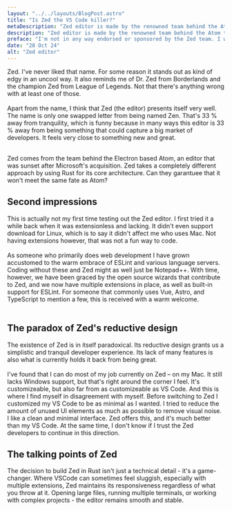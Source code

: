 ```yaml
---
layout: "../../layouts/BlogPost.astro"
title: "Is Zed the VS Code killer?"
metaDescription: "Zed editor is made by the renowned team behind the Atom text editor, and stands to be a serious contender to VS Code."
description: "Zed editor is made by the renowned team behind the Atom text editor, and stands to be a serious contender to VS Code. I've tested it and given it some thought."
preface: "I'm not in any way endorsed or sponsored by the Zed team. I write this freely and from my own genuine personal experience."
date: "28 Oct 24"
alt: "Zed editor"
---
```


Zed. I've never liked that name. For some reason it stands out as kind of edgy in an uncool way. It also reminds me of Dr. Zed from Borderlands and the champion Zed from League of Legends. Not that there's anything wrong with at least one of those.
<br><br>
Apart from the name, I think that Zed (the editor) presents itself very well. The name is only one swapped letter from being named Zen. That's 33 % away from tranquility, which is funny because in many ways this editor is 33 % away from being something that could capture a big market of developers. It feels very close to something new and great.
<br><br>
<p class="fact-box">Zed comes from the team behind the Electron based Atom, an editor that was sunset after
Microsoft's acquisition. Zed takes a completely different approach by using Rust for its core architecture.
Can they garantuee that it won't meet the same fate as Atom?</p>

## Second impressions

This is actually not my first time testing out the Zed editor. I first tried it a while back when it was extensionless and lacking. It didn't even support download for Linux, which is to say it didn't affect me who uses Mac. Not having extensions however, that was not a fun way to code.
<br><br>
As someone who primarily does web development I have grown accustomed to the warm embrace of ESLint and various language servers. Coding without these and Zed might as well just be Notepad++. With time, however, we have been graced by the open source wizards that contribute to Zed, and we now have multiple extensions in place, as well as built-in support for ESLint. For someone that commonly uses Vue, Astro, and TypeScript to mention a few, this is received with a warm welcome.
<br><br>

## The paradox of Zed's reductive design

The existence of Zed is in itself paradoxical. Its reductive design grants us a simplistic and tranquil developer experience. Its lack of many features is also what is currently holds it back from being great.
<br><br>
I've found that I can do most of my job currently on Zed – on my Mac. It still lacks Windows support, but that's right around the corner I feel. It's customizeable, but also far from as customizeable as VS Code. And this is where I find myself in disagreement with myself. Before switching to Zed I customized my VS Code to be as minimal as I wanted. I tried to reduce the amount of unused UI elements as much as possible to remove visual noise. I like a clean and minimal interface. Zed offers this, and it's much better than my VS Code. At the same time, I don't know if I trust the Zed developers to continue in this direction.

## The talking points of Zed

The decision to build Zed in Rust isn't just a technical detail - it's a game-changer. Where VSCode can sometimes feel sluggish, especially with multiple extensions, Zed maintains its responsiveness regardless of what you throw at it. Opening large files, running multiple terminals, or working with complex projects - the editor remains smooth and stable.
